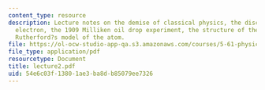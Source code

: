```yaml
---
content_type: resource
description: Lecture notes on the demise of classical physics, the discovery of the
  electron, the 1909 Milliken oil drop experiment, the structure of the atom, and
  Rutherford?s model of the atom.
file: https://ol-ocw-studio-app-qa.s3.amazonaws.com/courses/5-61-physical-chemistry-fall-2007/54e6c03f13801ae3ba8db85079ee7326_lecture2.pdf
file_type: application/pdf
resourcetype: Document
title: lecture2.pdf
uid: 54e6c03f-1380-1ae3-ba8d-b85079ee7326
---
```

